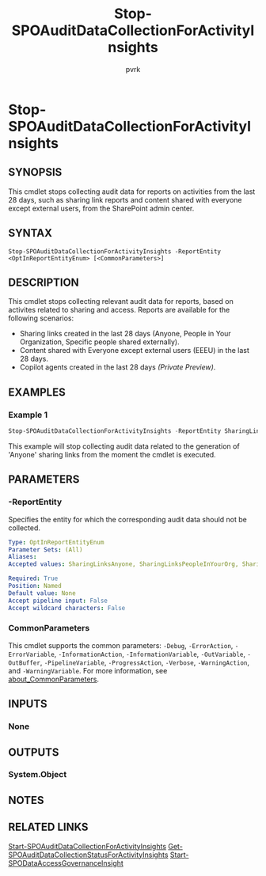 ﻿---
external help file: sharepointonline.xml
Module Name: Microsoft.Online.SharePoint.PowerShell
online version: https://learn.microsoft.com/powershell/module/sharepoint-online/stop-spoauditdatacollectionforactivityinsights
applicable: SharePoint Online
title: Stop-SPOAuditDataCollectionForActivityInsights
schema: 2.0.0
author: pvrk
ms.author: pullabhk
manager: 
ms.reviewer:
---

# Stop-SPOAuditDataCollectionForActivityInsights

## SYNOPSIS

This cmdlet stops collecting audit data for reports on activities from the last 28 days, such as sharing link reports and content shared with everyone except external users, from the SharePoint admin center.

## SYNTAX

```
Stop-SPOAuditDataCollectionForActivityInsights -ReportEntity <OptInReportEntityEnum> [<CommonParameters>]
```

## DESCRIPTION
This cmdlet stops collecting relevant audit data for reports, based on activites related to sharing and access. Reports are available for the following scenarios:

- Sharing links created in the last 28 days (Anyone, People in Your Organization, Specific people shared externally).
- Content shared with Everyone except external users (EEEU) in the last 28 days.
- Copilot agents created in the last 28 days *(Private Preview)*.

## EXAMPLES

### Example 1

```powershell
Stop-SPOAuditDataCollectionForActivityInsights -ReportEntity SharingLinks_Anyone
```

This example will stop collecting audit data related to the generation of 'Anyone' sharing links from the moment the cmdlet is executed.

## PARAMETERS

### -ReportEntity

Specifies the entity for which the corresponding audit data should not be collected.

```yaml
Type: OptInReportEntityEnum
Parameter Sets: (All)
Aliases:
Accepted values: SharingLinksAnyone, SharingLinksPeopleInYourOrg, SharingLinksGuests, EveryoneExceptExternalUsersAtSite, EveryoneExceptExternalUsersForItems, CopilotAppInsights

Required: True
Position: Named
Default value: None
Accept pipeline input: False
Accept wildcard characters: False
```

### CommonParameters

This cmdlet supports the common parameters: `-Debug`, `-ErrorAction`, `-ErrorVariable`, `-InformationAction`, `-InformationVariable`, `-OutVariable`, `-OutBuffer`, `-PipelineVariable`, `-ProgressAction`, `-Verbose`, `-WarningAction`, and `-WarningVariable`. For more information, see [about_CommonParameters](/powershell/module/microsoft.powershell.core/about/about_commonparameters).

## INPUTS

### None

## OUTPUTS

### System.Object

## NOTES

## RELATED LINKS

[Start-SPOAuditDataCollectionForActivityInsights](./Start-SPOAuditDataCollectionForActivityInsights.md)
[Get-SPOAuditDataCollectionStatusForActivityInsights](./Get-SPOAuditDataCollectionStatusForActivityInsights.md)
[Start-SPODataAccessGovernanceInsight](./Start-SPODataAccessGovernanceInsight.md)
